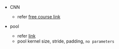 * CNN
   * refer [free course link](https://courses.analyticsvidhya.com/courses/take/convolutional-neural-networks-cnn-from-scratch/texts/10846517-the-ouput-layer)
* pool

    * refer [link](https://blog.csdn.net/qq_29381089/article/details/80688255)
    * pool kernel size, stride, padding, `no parameters`
